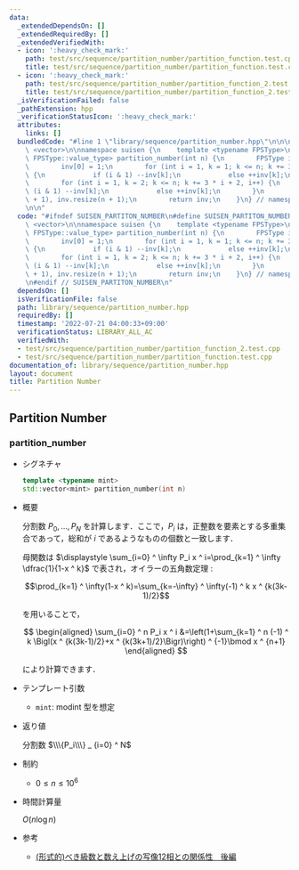 ```yaml
---
data:
  _extendedDependsOn: []
  _extendedRequiredBy: []
  _extendedVerifiedWith:
  - icon: ':heavy_check_mark:'
    path: test/src/sequence/partition_number/partition_function.test.cpp
    title: test/src/sequence/partition_number/partition_function.test.cpp
  - icon: ':heavy_check_mark:'
    path: test/src/sequence/partition_number/partition_function_2.test.cpp
    title: test/src/sequence/partition_number/partition_function_2.test.cpp
  _isVerificationFailed: false
  _pathExtension: hpp
  _verificationStatusIcon: ':heavy_check_mark:'
  attributes:
    links: []
  bundledCode: "#line 1 \"library/sequence/partition_number.hpp\"\n\n\n\n#include\
    \ <vector>\n\nnamespace suisen {\n    template <typename FPSType>\n    std::vector<typename\
    \ FPSType::value_type> partition_number(int n) {\n        FPSType inv(n + 1);\n\
    \        inv[0] = 1;\n        for (int i = 1, k = 1; k <= n; k += 3 * i + 1, i++)\
    \ {\n            if (i & 1) --inv[k];\n            else ++inv[k];\n        }\n\
    \        for (int i = 1, k = 2; k <= n; k += 3 * i + 2, i++) {\n            if\
    \ (i & 1) --inv[k];\n            else ++inv[k];\n        }\n        inv.inv_inplace(n\
    \ + 1), inv.resize(n + 1);\n        return inv;\n    }\n} // namespace suisen\n\
    \n\n"
  code: "#ifndef SUISEN_PARTITON_NUMBER\n#define SUISEN_PARTITON_NUMBER\n\n#include\
    \ <vector>\n\nnamespace suisen {\n    template <typename FPSType>\n    std::vector<typename\
    \ FPSType::value_type> partition_number(int n) {\n        FPSType inv(n + 1);\n\
    \        inv[0] = 1;\n        for (int i = 1, k = 1; k <= n; k += 3 * i + 1, i++)\
    \ {\n            if (i & 1) --inv[k];\n            else ++inv[k];\n        }\n\
    \        for (int i = 1, k = 2; k <= n; k += 3 * i + 2, i++) {\n            if\
    \ (i & 1) --inv[k];\n            else ++inv[k];\n        }\n        inv.inv_inplace(n\
    \ + 1), inv.resize(n + 1);\n        return inv;\n    }\n} // namespace suisen\n\
    \n#endif // SUISEN_PARTITON_NUMBER\n"
  dependsOn: []
  isVerificationFile: false
  path: library/sequence/partition_number.hpp
  requiredBy: []
  timestamp: '2022-07-21 04:00:33+09:00'
  verificationStatus: LIBRARY_ALL_AC
  verifiedWith:
  - test/src/sequence/partition_number/partition_function_2.test.cpp
  - test/src/sequence/partition_number/partition_function.test.cpp
documentation_of: library/sequence/partition_number.hpp
layout: document
title: Partition Number
---
```

## Partition Number

### partition_number

- シグネチャ

  ```cpp
  template <typename mint>
  std::vector<mint> partition_number(int n)
  ```

- 概要

  分割数 $P_0,\ldots,P_N$ を計算します．ここで，$P_i$ は，正整数を要素とする多重集合であって，総和が $i$ であるようなものの個数と一致します．

  母関数は $\displaystyle \sum_{i=0} ^ \infty P_i x ^ i=\prod_{k=1} ^ \infty \dfrac{1}{1-x ^ k}$ で表され，オイラーの五角数定理 :

  $$\prod_{k=1} ^ \infty(1-x ^ k)=\sum_{k=-\infty} ^ \infty(-1) ^ k x ^ {k(3k-1)/2}$$

  を用いることで，

  $$
  \begin{aligned}
  \sum_{i=0} ^ n P_i x ^ i
  &=\left(1+\sum_{k=1} ^ n (-1) ^ k \Bigl(x ^ {k(3k-1)/2}+x ^ {k(3k+1)/2}\Bigr)\right) ^ {-1}\bmod x ^ {n+1}
  \end{aligned}
  $$

  により計算できます．

- テンプレート引数

  - `mint`: modint 型を想定

- 返り値

  分割数 $\\\{P_i\\\} _ {i=0} ^ N$

- 制約

  - $0\leq n\leq 10 ^ 6$

- 時間計算量

  $O(n\log n)$

- 参考

  - [(形式的)べき級数と数え上げの写像12相との関係性　後編](https://sen-comp.hatenablog.com/entry/2019/12/11/110958)

